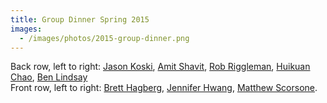 ```yaml
---
title: Group Dinner Spring 2015
images:
  - /images/photos/2015-group-dinner.png
---
```


Back row, left to right: [Jason Koski](/members/jason-koski/), [Amit Shavit](/members/amit-shavit/), [Rob Riggleman](/members/robert-riggleman/), [Huikuan Chao](/members/huikuan-chao/), [Ben Lindsay](/members/ben-lindsay/)  
Front row, left to right: [Brett Hagberg](/members/brett-hagberg/), [Jennifer Hwang](/members/jennifer-hwang/), [Matthew Scorsone](/members/matthew-scorsone/).
